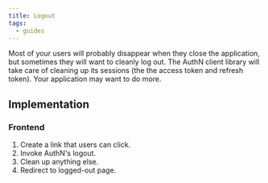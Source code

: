 ```yaml
---
title: Logout
tags:
  - guides
---
```


Most of your users will probably disappear when they close the application, but sometimes they will
want to cleanly log out. The AuthN client library will take care of cleaning up its sessions (the
the access token and refresh token). Your application may want to do more.

## Implementation

### Frontend

1. Create a link that users can click.
2. Invoke AuthN's logout.
3. Clean up anything else.
4. Redirect to logged-out page.
